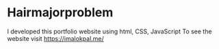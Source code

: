 # Hairmajorproblem
I developed this portfolio website using html, CSS, JavaScript  To see the website visit https://imalokpal.me/
